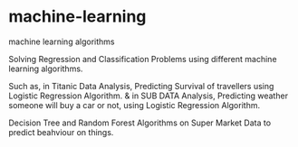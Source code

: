 # machine-learning
machine learning algorithms

Solving Regression and Classification Problems using different machine learning algorithms.

Such as, in Titanic Data Analysis, Predicting Survival of travellers using Logistic Regression Algorithm.
& in SUB DATA Analysis, Predicting weather someone will buy a car or not, using Logistic Regression Algorithm.

Decision Tree and Random Forest Algorithms on Super Market Data to predict beahviour on things. 

